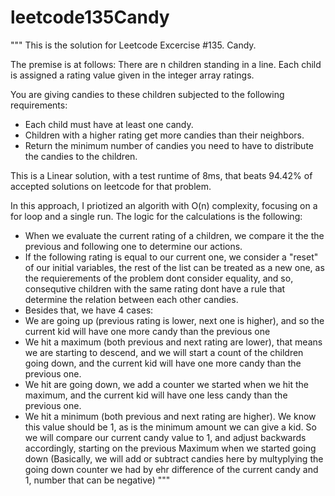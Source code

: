 # leetcode135Candy
"""
This is the solution for Leetcode Excercise #135. Candy.

The premise is at follows:
  There are n children standing in a line. Each child is assigned a rating value given in the integer array ratings.
  
  You are giving candies to these children subjected to the following requirements:
  

-   Each child must have at least one candy.
-   Children with a higher rating get more candies than their neighbors.
-   Return the minimum number of candies you need to have to distribute the candies to the children.

This is a Linear solution, with a test runtime of 8ms, that beats 94.42% of accepted solutions on leetcode for that problem.

In this approach, I priotized an algorith with O(n) complexity, focusing on a for loop and a single run.
The logic for the calculations is the following:

- When we evaluate the current rating of a children, we compare it the the previous and following one to determine our actions.
- If the following rating is equal to our current one, we consider a "reset" of our initial variables,  the rest of the list can be treated as a new one, as the requierements of the problem dont consider equality, and so, consequtive children with the same rating dont have a rule that determine the relation between each other candies.
- Besides that, we have 4 cases:
- We are going up (previous rating is lower, next one is higher), and so the current kid will have one more candy than the previous one
- We hit a maximum (both previous and next rating are lower), that means we are starting to descend, and we will start a count of the children going down, and the current kid will have one more candy than the previous one.
- We hit are going down, we add a counter we started when we hit the maximum, and the current kid will have one less candy than the previous one.
- We hit a minimum (both previous and next rating are higher). We know this value should be 1, as is the minimum amount we can give a kid. So we will compare our current candy value to 1, and adjust backwards accordingly, starting on the previous Maximum when we started going down (Basically, we will add or subtract candies here by multyplying the going down counter we had by ehr difference of the current candy and 1, number that can be negative)
"""
